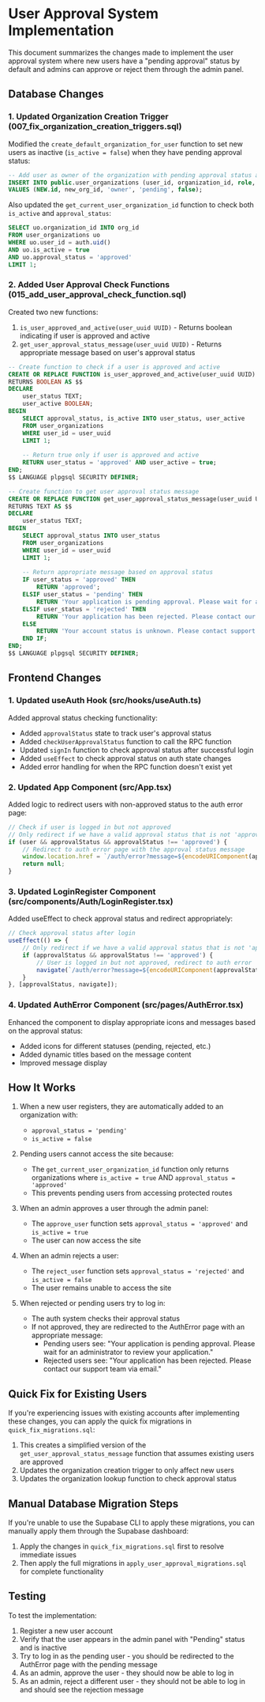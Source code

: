 # User Approval System Implementation

This document summarizes the changes made to implement the user approval system where new users have a "pending approval" status by default and admins can approve or reject them through the admin panel.

## Database Changes

### 1. Updated Organization Creation Trigger (007_fix_organization_creation_triggers.sql)

Modified the `create_default_organization_for_user` function to set new users as inactive (`is_active = false`) when they have pending approval status:

```sql
-- Add user as owner of the organization with pending approval status and inactive
INSERT INTO public.user_organizations (user_id, organization_id, role, approval_status, is_active)
VALUES (NEW.id, new_org_id, 'owner', 'pending', false);
```

Also updated the `get_current_user_organization_id` function to check both `is_active` and `approval_status`:

```sql
SELECT uo.organization_id INTO org_id
FROM user_organizations uo
WHERE uo.user_id = auth.uid()
AND uo.is_active = true
AND uo.approval_status = 'approved'
LIMIT 1;
```

### 2. Added User Approval Check Functions (015_add_user_approval_check_function.sql)

Created two new functions:

1. `is_user_approved_and_active(user_uuid UUID)` - Returns boolean indicating if user is approved and active
2. `get_user_approval_status_message(user_uuid UUID)` - Returns appropriate message based on user's approval status

```sql
-- Create function to check if a user is approved and active
CREATE OR REPLACE FUNCTION is_user_approved_and_active(user_uuid UUID)
RETURNS BOOLEAN AS $$
DECLARE
    user_status TEXT;
    user_active BOOLEAN;
BEGIN
    SELECT approval_status, is_active INTO user_status, user_active
    FROM user_organizations 
    WHERE user_id = user_uuid
    LIMIT 1;
    
    -- Return true only if user is approved and active
    RETURN user_status = 'approved' AND user_active = true;
END;
$$ LANGUAGE plpgsql SECURITY DEFINER;

-- Create function to get user approval status message
CREATE OR REPLACE FUNCTION get_user_approval_status_message(user_uuid UUID)
RETURNS TEXT AS $$
DECLARE
    user_status TEXT;
BEGIN
    SELECT approval_status INTO user_status
    FROM user_organizations 
    WHERE user_id = user_uuid
    LIMIT 1;
    
    -- Return appropriate message based on approval status
    IF user_status = 'approved' THEN
        RETURN 'approved';
    ELSIF user_status = 'pending' THEN
        RETURN 'Your application is pending approval. Please wait for an administrator to review your application.';
    ELSIF user_status = 'rejected' THEN
        RETURN 'Your application has been rejected. Please contact our support team via email.';
    ELSE
        RETURN 'Your account status is unknown. Please contact support.';
    END IF;
END;
$$ LANGUAGE plpgsql SECURITY DEFINER;
```

## Frontend Changes

### 1. Updated useAuth Hook (src/hooks/useAuth.ts)

Added approval status checking functionality:

- Added `approvalStatus` state to track user's approval status
- Added `checkUserApprovalStatus` function to call the RPC function
- Updated `signIn` function to check approval status after successful login
- Added `useEffect` to check approval status on auth state changes
- Added error handling for when the RPC function doesn't exist yet

### 2. Updated App Component (src/App.tsx)

Added logic to redirect users with non-approved status to the auth error page:

```typescript
// Check if user is logged in but not approved
// Only redirect if we have a valid approval status that is not 'approved'
if (user && approvalStatus && approvalStatus !== 'approved') {
    // Redirect to auth error page with the approval status message
    window.location.href = `/auth/error?message=${encodeURIComponent(approvalStatus)}`;
    return null;
}
```

### 3. Updated LoginRegister Component (src/components/Auth/LoginRegister.tsx)

Added useEffect to check approval status and redirect appropriately:

```typescript
// Check approval status after login
useEffect(() => {
    // Only redirect if we have a valid approval status that is not 'approved'
    if (approvalStatus && approvalStatus !== 'approved') {
        // User is logged in but not approved, redirect to auth error
        navigate(`/auth/error?message=${encodeURIComponent(approvalStatus)}`);
    }
}, [approvalStatus, navigate]);
```

### 4. Updated AuthError Component (src/pages/AuthError.tsx)

Enhanced the component to display appropriate icons and messages based on the approval status:

- Added icons for different statuses (pending, rejected, etc.)
- Added dynamic titles based on the message content
- Improved message display

## How It Works

1. When a new user registers, they are automatically added to an organization with:
   - `approval_status = 'pending'`
   - `is_active = false`

2. Pending users cannot access the site because:
   - The `get_current_user_organization_id` function only returns organizations where `is_active = true` AND `approval_status = 'approved'`
   - This prevents pending users from accessing protected routes

3. When an admin approves a user through the admin panel:
   - The `approve_user` function sets `approval_status = 'approved'` and `is_active = true`
   - The user can now access the site

4. When an admin rejects a user:
   - The `reject_user` function sets `approval_status = 'rejected'` and `is_active = false`
   - The user remains unable to access the site

5. When rejected or pending users try to log in:
   - The auth system checks their approval status
   - If not approved, they are redirected to the AuthError page with an appropriate message:
     - Pending users see: "Your application is pending approval. Please wait for an administrator to review your application."
     - Rejected users see: "Your application has been rejected. Please contact our support team via email."

## Quick Fix for Existing Users

If you're experiencing issues with existing accounts after implementing these changes, you can apply the quick fix migrations in `quick_fix_migrations.sql`:

1. This creates a simplified version of the `get_user_approval_status_message` function that assumes existing users are approved
2. Updates the organization creation trigger to only affect new users
3. Updates the organization lookup function to check approval status

## Manual Database Migration Steps

If you're unable to use the Supabase CLI to apply these migrations, you can manually apply them through the Supabase dashboard:

1. Apply the changes in `quick_fix_migrations.sql` first to resolve immediate issues
2. Then apply the full migrations in `apply_user_approval_migrations.sql` for complete functionality

## Testing

To test the implementation:

1. Register a new user account
2. Verify that the user appears in the admin panel with "Pending" status and is inactive
3. Try to log in as the pending user - you should be redirected to the AuthError page with the pending message
4. As an admin, approve the user - they should now be able to log in
5. As an admin, reject a different user - they should not be able to log in and should see the rejection message